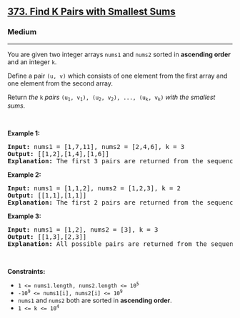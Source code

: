 <h2><a href="https://leetcode.com/problems/find-k-pairs-with-smallest-sums/">373. Find K Pairs with Smallest Sums</a></h2><h3>Medium</h3><hr><div style="user-select: auto;"><p style="user-select: auto;">You are given two integer arrays <code style="user-select: auto;">nums1</code> and <code style="user-select: auto;">nums2</code> sorted in <strong style="user-select: auto;">ascending order</strong> and an integer <code style="user-select: auto;">k</code>.</p>

<p style="user-select: auto;">Define a pair <code style="user-select: auto;">(u, v)</code> which consists of one element from the first array and one element from the second array.</p>

<p style="user-select: auto;">Return <em style="user-select: auto;">the</em> <code style="user-select: auto;">k</code> <em style="user-select: auto;">pairs</em> <code style="user-select: auto;">(u<sub style="user-select: auto;">1</sub>, v<sub style="user-select: auto;">1</sub>), (u<sub style="user-select: auto;">2</sub>, v<sub style="user-select: auto;">2</sub>), ..., (u<sub style="user-select: auto;">k</sub>, v<sub style="user-select: auto;">k</sub>)</code> <em style="user-select: auto;">with the smallest sums</em>.</p>

<p style="user-select: auto;">&nbsp;</p>
<p style="user-select: auto;"><strong style="user-select: auto;">Example 1:</strong></p>

<pre style="user-select: auto;"><strong style="user-select: auto;">Input:</strong> nums1 = [1,7,11], nums2 = [2,4,6], k = 3
<strong style="user-select: auto;">Output:</strong> [[1,2],[1,4],[1,6]]
<strong style="user-select: auto;">Explanation:</strong> The first 3 pairs are returned from the sequence: [1,2],[1,4],[1,6],[7,2],[7,4],[11,2],[7,6],[11,4],[11,6]
</pre>

<p style="user-select: auto;"><strong style="user-select: auto;">Example 2:</strong></p>

<pre style="user-select: auto;"><strong style="user-select: auto;">Input:</strong> nums1 = [1,1,2], nums2 = [1,2,3], k = 2
<strong style="user-select: auto;">Output:</strong> [[1,1],[1,1]]
<strong style="user-select: auto;">Explanation:</strong> The first 2 pairs are returned from the sequence: [1,1],[1,1],[1,2],[2,1],[1,2],[2,2],[1,3],[1,3],[2,3]
</pre>

<p style="user-select: auto;"><strong style="user-select: auto;">Example 3:</strong></p>

<pre style="user-select: auto;"><strong style="user-select: auto;">Input:</strong> nums1 = [1,2], nums2 = [3], k = 3
<strong style="user-select: auto;">Output:</strong> [[1,3],[2,3]]
<strong style="user-select: auto;">Explanation:</strong> All possible pairs are returned from the sequence: [1,3],[2,3]
</pre>

<p style="user-select: auto;">&nbsp;</p>
<p style="user-select: auto;"><strong style="user-select: auto;">Constraints:</strong></p>

<ul style="user-select: auto;">
	<li style="user-select: auto;"><code style="user-select: auto;">1 &lt;= nums1.length, nums2.length &lt;= 10<sup style="user-select: auto;">5</sup></code></li>
	<li style="user-select: auto;"><code style="user-select: auto;">-10<sup style="user-select: auto;">9</sup> &lt;= nums1[i], nums2[i] &lt;= 10<sup style="user-select: auto;">9</sup></code></li>
	<li style="user-select: auto;"><code style="user-select: auto;">nums1</code> and <code style="user-select: auto;">nums2</code> both are sorted in <strong style="user-select: auto;">ascending order</strong>.</li>
	<li style="user-select: auto;"><code style="user-select: auto;">1 &lt;= k &lt;= 10<sup style="user-select: auto;">4</sup></code></li>
</ul>
</div>